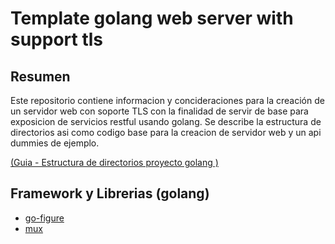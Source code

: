 # Template golang web server with support tls 


## Resumen

Este repositorio contiene informacion y concideraciones para la creación de un servidor web con soporte TLS con la finalidad de servir de base para exposicion de servicios restful usando golang. Se describe la estructura de directorios asi como codigo base para la creacion de servidor web y un api dummies de ejemplo.

[ (Guia - Estructura de directorios proyecto golang ) ](https://github.com/golang-standards/project-layout)

## Framework y Librerias (golang)

- [ go-figure ](github.com/common-nighthawk/go-figure)
- [ mux ](github.com/gorilla/mux)


